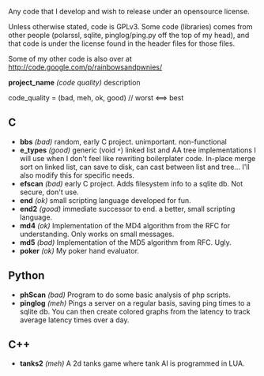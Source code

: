 Any code that I develop and wish to release under an opensource license.

Unless otherwise stated, code is GPLv3. Some code (libraries) comes from other people (polarssl, sqlite, pinglog/ping.py off the top of my head), and that code is under the license found in the header files for those files.

Some of my other code is also over at http://code.google.com/p/rainbowsandpwnies/

**project\_name** _(code quality)_ description

code\_quality = (bad, meh, ok, good) // worst <==> best

## C ##
  * **bbs** _(bad)_ random, early C project. unimportant. non-functional
  * **e\_types** _(good)_ generic (void `*`) linked list and AA tree implementations I will use when I don't feel like rewriting boilerplater code. In-place merge sort on linked list, can save to disk, can cast between list and tree... I'll also modify this for specific needs.
  * **efscan** _(bad)_ early C project. Adds filesystem info to a sqlite db. Not secure, don't use.
  * **end** _(ok)_ small scripting language developed for fun.
  * **end2** _(good)_ immediate successor to end. a better, small scripting language.
  * **md4** _(ok)_ Implementation of the MD4 algorithm from the RFC for understanding. Only works on small messages.
  * **md5** _(bad)_ Implementation of the MD5 algorithm from RFC. Ugly.
  * **poker** _(ok)_ My poker hand evaluator.

## Python ##
  * **phScan** _(bad)_ Program to do some basic analysis of php scripts.
  * **pinglog** _(meh)_ Pings a server on a regular basis, saving ping times to a sqlite db. You can then create colored graphs from the latency to track average latency times over a day.

## C++ ##
  * **tanks2** _(meh)_ A 2d tanks game where tank AI is programmed in LUA.